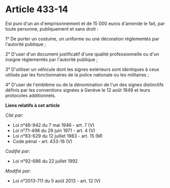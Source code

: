 # Article 433-14

Est puni d'un an d'emprisonnement et de 15 000 euros d'amende le fait, par toute personne, publiquement et sans droit :

1° De porter un costume, un uniforme ou une décoration réglementés par l'autorité publique ;

2° D'user d'un document justificatif d'une qualité professionnelle ou d'un insigne réglementés par l'autorité publique ;

3° D'utiliser un véhicule dont les signes extérieurs sont identiques à ceux utilisés par les fonctionnaires de la police
nationale ou les militaires ;

4° D'user de l'emblème ou de la dénomination de l'un des signes distinctifs définis par les conventions signées à Genève le
12 août 1949 et leurs protocoles additionnels.

**Liens relatifs à cet article**

_Cité par_:

  - Loi n°46-942 du 7 mai 1946 - art. 7 (V)
  - Loi n°71-498 du 29 juin 1971 - art. 4 (V)
  - Loi n°83-629 du 12 juillet 1983 - art. 15 (M)
  - Code pénal - art. 433-16 (V)

_Codifié par_:

  - Loi n°92-686 du 22 juillet 1992

_Modifié par_:

  - Loi n°2013-711 du 5 août 2013 - art. 12 (V)
